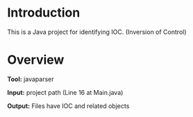# Introduction
This is a Java project for identifying IOC. (Inversion of Control)

# Overview

**Tool:** javaparser

**Input:** project path (Line 16 at Main.java)

**Output:** Files have IOC and related objects


